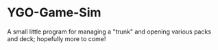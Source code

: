 YGO-Game-Sim
============
A small little program for managing a "trunk" and opening various packs and deck; hopefully more to come!
